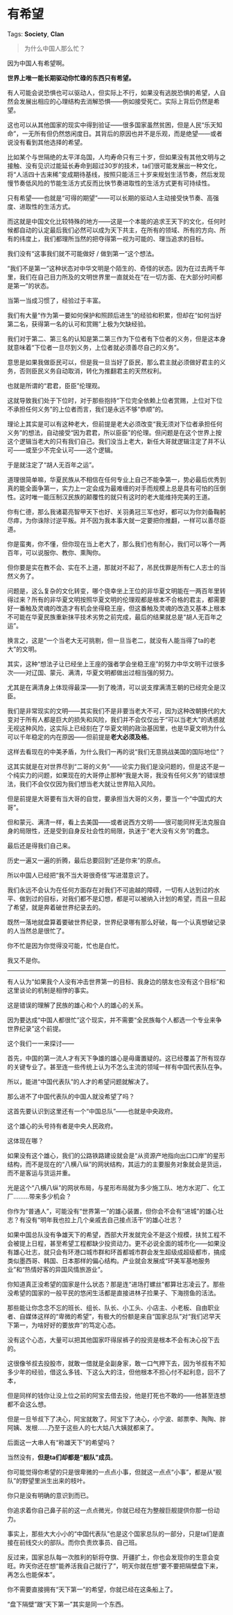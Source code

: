 # 有希望

Tags: **Society**, **Clan**

> 为什么中国人那么忙？



因为中国人有希望啊。

**世界上唯一能长期驱动你忙碌的东西只有希望。**

有人可能会说恐惧也可以驱动人，但实际上不行，如果没有逃脱恐惧的希望，人自然会发展出相应的心理结构去消解恐惧——例如接受死亡。实际上背后仍然是希望。

这也可以从其他国家的现实中得到验证——很多国家虽然贫困，但是人民“乐天知命”，一无所有但仍然悠闲度日。其背后的原因也并不是乐观，而是绝望——或者说没有看到其他选择的希望。

比如某个与世隔绝的太平洋岛国，人均寿命只有三十岁，但如果没有其他文明与之接触、没有见识过能延长寿命到超过30岁的技术，ta们很可能发展出一种文化，将“人活四十古来稀”变成期待基线，按照只能活三十岁来规划生活节奏，然后发现慢节奏低风险的节能生活方式反而比快节奏进取性的生活方式更有可持续性。

只有希望——也就是“可得的期望”——可以长期的驱动人主动接受快节奏、高强度、进取性的生活方式。

而这就是中国文化比较特殊的地方——这是一个本能的追求王天下的文化，任何时候都自动的认定最后我们必然可以成为天下共主，在所有的领域、所有的方向、所有的纬度上，我们都理所当然的把夺得第一视为可能的、理当追求的目标。

我们没有“这事我们就不可能做好 / 做到第一”这个想法。

“我们不是第一”这种状态对中华文明是个陌生的、奇怪的状态。因为在过去两千年里，我们在自己目力所及的文明世界里一直就处在“在一切方面、在大部分时间都是第一”的状态。

当第一当成习惯了，经验过于丰富。

我们有大量“作为第一要如何保护和照顾后进生”的经验和积累，但却在“如何当好第二名，获得第一名的认可和赏赐”上极为欠缺经验。

我们对于第二、第三名的认知是第二第三作为下位者有下位者的义务，但是这本身就意味着“下位者一旦尽到义务，上位者就必须善尽自己的义务”。

意思是如果我做臣民可以，但是我一旦当好了臣民，那么君主就必须做好君主的义务，否则臣民义务自动取消，转化为推翻君主的天然权利。

也就是所谓的“君君，臣臣”伦理观。

这就导致我们处于下位时，对于那些抱持“下位完全依赖上位者赏赐，上位对下位不承担任何义务”的上位者而言，我们是永远不够“恭顺”的。

理论上其实是可以有这种老大，但前提是老大必须改变“我无须对下位者承担任何义务”的想法，自动接受“因为君君，所以臣臣”的伦理。但问题是在这个世界上按这个逻辑当老大的只有我们自己。我们没当上老大，新任大哥就逻辑注定了并不认可——或至少不完全认可——这个逻辑。

于是就注定了“胡人无百年之运”。

道理很简单嘛，华夏民族从不相信在任何专业上自己不能争第一，势必最后优秀到真的能全面争第一，实力上一定会成为最难缠的对手而规模上总是具有可怕的压倒性。这时唯一能压制汉民族的颠覆性的就只有这时的老大能维持完美的王道。

你有仁德，那么我诸葛亮智甲天下也好、关羽勇冠三军也好，都可以为你刘备鞠躬尽瘁，为你诛除讨逆平叛。并不因为我本事大就一定要把你推翻，一样可以善尽臣道。

你是蛮夷，你不懂，但你现在当上老大了，那么我们也有耐心，我们可以等个一两百年，可以说服你、教你、熏陶你。

但你要是实在教不会、实在不上道，那就对不起了，吊民伐罪是所有仁人志士的当然义务了。

问题是，这么复杂的文化转变，哪个侥幸坐上王位的非华夏文明能在一两百年里转得过来？所有的非华夏文明按照华夏文明的伦理观都是根本不合格的君主，都需要好一番触及灵魂的改造才有机会坐得稳王座，但这番触及灵魂的改造又基本上根本不可能在华夏民族重新抹平技术劣势之前完成，最后的结果就总是“胡人无百年之运”。

换言之，这是“一个当老大无可挑剔，但一旦当老二，就没有人能当得了ta的老大”的文明。

其实，这种“想法子让已经坐上王座的强者学会坐稳王座”的努力中华文明干过很多次——对辽国、蒙元、满清，华夏文明都做出过相当强的努力。

尤其是在满清身上体现得最深——到了晚清，可以说支撑满清王朝的已经完全是汉臣。

我们是非常现实的文明——其实我们不是非要当老大不可，因为这种改朝换代的大变对于所有人都是巨大的损失和风险，我们并不会仅仅出于“可以当老大”的诱惑就无视这种风险，这实际上已经刻在了华夏文明的政治基因里，也是华夏文明为什么可以千年稳定的内在原因——但前提是**老大必须及格**。

这样去看现在的中美矛盾，为什么我们一再的说“我们无意挑战美国的国际地位”？

这其实就是在对世界尽到“二哥的义务”——论实力我们是没问题的，但是这不是一个纯实力的问题，如果现在的大哥停止那种“我是大哥，我没有任何义务”的错误想法，我们不会仅仅因为我们想当老大就让世界陷入风险。

但是前提是大哥要有当大哥的自觉，要承担当大哥的义务，要当一个“中国式的大哥”。

但和蒙元、满清一样，看上去美国——或者说西方文明——很可能同样无法克服自身的局限性，还是受到自身反社会性的局限，执迷于“老大没有义务”的蠢念。

最后还是得我们自己来。

历史一遍又一遍的折腾，最后总要回到“还是你来”的原点。

所以中国人已经把“我不当大哥很奇怪”写进潜意识了。

我们永远不会认为在任何方面存在对我们不可逾越的障碍，一切有人达到过的水平、做到过的目标，对我们都不是幻想，都是可以被纳入计划的希望，而且一旦起了希望，就是奔着破世界纪录去的。

既然一落地就盘算着要破世界纪录，世界纪录哪有那么好破，每一个认真想破记录的人当然总是很忙了。

你不忙是因为你觉得没可能，忙也是白忙。

我又不是你。



---

有人认为“如果我个人没有冲击世界第一的目标、我身边的朋友也没有这个目标”和这里谈论的机制是相悖的事实。

这是错误的理解了民族的雄心和个人的雄心的关系。

因为要达成“中国人都很忙”这个现实，并不需要“全民族每个人都选一个专业来争世界纪录”这个前提。

这个我们一一来探讨——

首先，中国的第一流人才有天下争雄的雄心是毋庸置疑的。这已经覆盖了所有现存的关键专业了。甚至连一些传统上认为不怎么主流的领域一样有中国代表队在争。

所以，能进“中国代表队”的人才的希望问题就解决了。

那么进不了中国代表队的中国人就没希望了吗？

这首先要认识到这里还有一个“中国总队”——也就是中央政府。

这个雄心的头号持有者是中央人民政府。

这体现在哪？

如果没有这个雄心，我们的公路铁路建设就会是“从资源产地指向出口口岸”的星形结构，而不是现在的“八横八纵”的网状结构，其运力的主要服务对象就会是货运，而不是客运与货运并重。

光是这个“八横八纵”的网状布局，与星形布局就为多少施工队、地方水泥厂、化工厂………带来多少机会？

你作为“普通人”，可能没有“世界第一”的雄心装置，但你会不会有“进城”的雄心壮志？有没有“明年我也拉上几个亲戚去自己接点活干”的雄心壮志？

如果中国总队没有争雄天下的希望，西部大开发就完全不是这个规模，扶贫工程不会被提上日程，甚至希望工程都缺少投资动力。更不必说全面的城市化——如果没有雄心壮志，就只会有环港口城市群和环首都城市群会发生超级成超级都市，搞成类似墨西哥、韩国、日本那样的偏心结构。产业就会发展成“环美军基地服务业”和“热情好客的异国风情旅游业”。

你知道真正没希望的国家是什么状态？那是连“进场打螺丝”都算壮志凌云了。那些没希望的国家的一般平民的悠闲生活都是直接进林子捡果子、下海捞鱼的活法。

那些能让你念念不忘的班长、组长、队长、小工头、小店主、小老板、自由职业者、自媒体这样的“卑微的希望”，有极大的份额是来自“国家总队”对“我们迟早天下第一，为啥好好的要放弃”的笃定心态。

没有这个心态，大量可以把其他国家吓得尿裤子的投资是根本不会有决心投下去的。

这很像爷叔去投股市，就敢一借就是全副身家，敢一口气押下去，因为爷叔有不知多少年的经验，借这么多钱、下这么大的注，但他根本不担心付不起利息，回不了本，

但是同样的钱你让没上位之前的阿宝去借去投，他是打死也不敢的——他甚至连想都不会这么想。

但是一旦爷叔下了决心，阿宝就敢了。阿宝下了决心，小宁波、邮票李、陶陶、胖阿姨、发根……乃至于这些人的七大姑八大姨就都来了。

后面这一大串人有“称雄天下”的希望吗？

当然没有，**但是ta们却都是“舰队”成员**。

你可能觉得你希望的只是很卑微的一点点小事，但就这一点点“小事”，都是从“舰队”的野望里派生出来的枝叶。

你只是没有明确的意识到而已。

你追求着你自己鼻子前的这一点点微光，你就已经在为整艘巨舰提供你那一份动力。

事实上，那些大大小小的“中国代表队”也是这个国家总队的一部分，只是ta们是直接在前线交火的部队。而你负责炊事员、自己班。

反过来，国家总队每一次胜利的斩将夺旗、开疆扩土，你也会发现你的生意会变旺。昨天你还在想“能养活我自己就行了”，明天你就在想“要不要把隔壁盘下来，再怎么也能保本”。

你不需要直接拥有“天下第一”的希望，你就已经在这条船上了。

“盘下隔壁”跟“天下第一”其实是同一个东西。



